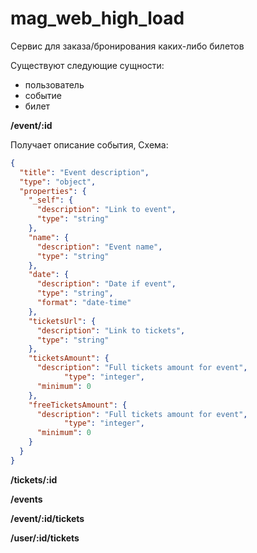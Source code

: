 # mag_web_high_load

Сервис для заказа/бронирования каких-либо билетов

Существуют следующие сущности:
- пользователь
- событие
- билет 



**/event/:id**

Получает описание события, Схема:
``` json
{
  "title": "Event description",
  "type": "object",
  "properties": {
    "_self": {
      "description": "Link to event",
      "type": "string"
    },
    "name": {
      "description": "Event name",
      "type": "string"
    },
    "date": {
      "description": "Date if event",
      "type": "string",
      "format": "date-time"
    },
    "ticketsUrl": {
      "description": "Link to tickets",
      "type": "string"
    },
    "ticketsAmount": {
      "description": "Full tickets amount for event",
			"type": "integer",
      "minimum": 0
    },
    "freeTicketsAmount": {
      "description": "Full tickets amount for event",
			"type": "integer",
      "minimum": 0
    }
  }
}
```

**/tickets/:id**

**/events**

**/event/:id/tickets**

**/user/:id/tickets**
